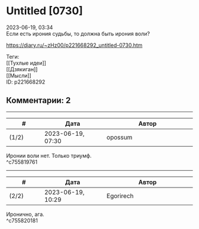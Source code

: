 Untitled [0730]
===============

  
2023-06-19, 03:34  
 Если есть ирония судьбы, то должна быть ирония воли?   
  
<https://diary.ru/~zHz00/p221668292_untitled-0730.htm>  
  
Теги:  
[[Тухлые идеи]]  
[[Дзякиган]]  
[[Мысли]]  
ID: p221668292  


Комментарии: 2
--------------

  


---



|         #         |              Дата              |                     Автор                     |           ID           |
| --- | --- | --- | --- |
| (1/2) | 2023-06-19, 07:30 | opossum | c755819761 |

  
 Иронии воли нет. Только триумф.   
 ^c755819761

---



|         #         |              Дата              |                     Автор                     |           ID           |
| --- | --- | --- | --- |
| (2/2) | 2023-06-19, 10:29 | Egorirech | c755820181 |

  
 Иронично, ага.   
 ^c755820181